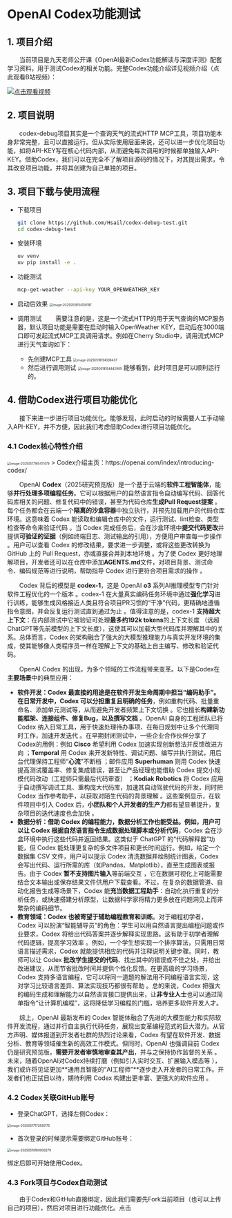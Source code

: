 # OpenAI Codex功能测试

## 1. 项目介绍
&emsp;&emsp;当前项目是九天老师公开课《OpenAI最新Codex功能解读与深度评测》配套学习资料，用于测试Codex的相关功能。完整Codex功能介绍详见视频介绍（点此观看B站视频）：

[![点击观看视频](https://ml2022.oss-cn-hangzhou.aliyuncs.com/img/a1d3cd02fb7803f345d78330ec7e399.png)](https://www.bilibili.com/video/BV1vkJwzcEis/)

## 2. 项目说明
&emsp;&emsp;codex-debug项目其实是一个查询天气的流式HTTP MCP工具，项目功能本身非常完整，且可以直接运行。但从实际使用层面来说，还可以进一步优化项目功能，如将API-KEY写在核心代码内部，从而避免每次调用的时候都单独输入API-KEY。借助Codex，我们可以在完全不了解项目源码的情况下，对其提出需求，令其改变项目功能，并将其创建为自己单独的项目。

## 3. 项目下载与使用流程
- 下载项目
  ```bash
  git clone https://github.com/Hsail/codex-debug-test.git
  cd codex-debug-test
  ```
- 安装环境
  ```bash
  uv venv
  uv pip install -e .
  ```
- 功能测试
  ```bash
  mcp-get-weather --api-key YOUR_OPENWEATHER_KEY
  ```
- 启动后效果
  <img src="https://ml2022.oss-cn-hangzhou.aliyuncs.com/img/image-20250518154159197.png" alt="image-20250518154159197" style="zoom:50%;" />

- 调用测试
  &emsp;&emsp;需要注意的是，这是一个流式HTTP的用于天气查询的MCP服务器，默认项目功能是需要在启动时输入OpenWeather KEY，启动后在3000端口即可发起流式MCP工具调用请求。例如在Cherry Studio中，调用流式MCP进行天气查询如下：
  - 先创建MCP工具
    <img src="https://ml2022.oss-cn-hangzhou.aliyuncs.com/img/image-20250518154336437.png" alt="image-20250518154336437" style="zoom:50%;" />
  - 然后进行调用测试
    <img src="https://ml2022.oss-cn-hangzhou.aliyuncs.com/img/image-20250518154442909.png" alt="image-20250518154442909" style="zoom:50%;" />
    能够看到，此时项目是可以顺利运行的。

## 4. 借助Codex进行项目功能优化
&emsp;&emsp;接下来进一步进行项目功能优化。能够发现，此时启动的时候需要人工手动输入API-KEY，并不方便，因此我们考虑借助Codex进行项目功能优化。
### 4.1 Codex核心特性介绍
<img src="https://ml2022.oss-cn-hangzhou.aliyuncs.com/img/image-20250517165411479.png" alt="image-20250517165411479" style="zoom:50%;" />
> Codex介绍主页：https://openai.com/index/introducing-codex/

&emsp;&emsp;OpenAI **Codex**（2025研究预览版）是一个基于云端的**软件工程智能体**，能够**并行处理多项编程任务**。它可以根据用户的自然语言指令自动编写代码、回答代码库相关的问题、修复代码中的错误，甚至为代码仓库**生成Pull Request提案**  。每个任务都会在云端一个**隔离的沙盒容器**中独立执行，并预先加载用户的代码仓库环境。这意味着 Codex 能读取和编辑仓库中的文件，运行测试、lint检查、类型检查等命令来验证代码  。当 Codex 完成任务后，会在沙盒环境中**提交代码更改**并提供**可验证的证据**（例如终端日志、测试输出的引用），方便用户审查每一步操作  。用户可以查看 Codex 的修改结果，要求进一步调整，或将这些更改转换为 GitHub 上的 Pull Request，亦或直接合并到本地环境 。为了使 Codex 更好地理解项目，开发者还可以在仓库中添加**AGENTS.md**文件，对项目背景、测试命令、编码规范等进行说明，帮助指导 Codex 进行更符合项目需求的操作 。

​&emsp;&emsp;Codex 背后的模型是 **codex-1**，这是 OpenAI **o3** 系列AI推理模型专门针对软件工程优化的一个版本 。codex-1 在大量真实编码任务环境中通过**强化学习**进行训练，能够生成风格接近人类且符合项目PR习惯的“干净”代码，更精确地遵循指令意图，并会反复运行测试直到通过为止  。值得注意的是，codex-1 **支持超大上下文**：在内部测试中它被验证可处理**最多约192k tokens**的上下文长度 （远超ChatGPT等先前模型的上下文长度），这使其可以加载大型代码库并理解其中的关系。总体而言，Codex 的架构融合了强大的大模型推理能力与真实开发环境的集成，使其能够像人类程序员一样在理解上下文的基础上自主编写、修改和验证代码。

​&emsp;&emsp;OpenAI Codex 的出现，为多个领域的工作流程带来变革。以下是Codex在**主要场景**中的典型应用：

- **软件开发：Codex 最直接的用途是在软件开发生命周期中担当“编码助手”。在日常开发中，Codex 可以分担重复且明确的任务**，例如重构代码、批量重命名、添加单元测试等，从而避免开发者频繁上下文切换 。它也擅长**构建新功能框架、连接组件、修复Bug，以及撰写文档** 。OpenAI 自身的工程团队已将 Codex 纳入日常工具，用于快速处理待办事项、在每日规划中让多个代理同时工作，加速开发迭代  。在早期封闭测试中，一些企业合作伙伴分享了Codex的用例：例如 **Cisco** 希望利用 Codex 加速实现创新想法并反馈改进方向 ；**Temporal** 用 Codex 来开发新特性、调试问题、编写并执行测试，用后台代理保持工程师“**心流**”不断档 ；邮件应用 **Superhuman** 则用 Codex 快速提高测试覆盖率、修复集成错误，甚至让产品经理也能借助 Codex 提交小规模代码改动（工程师只需最后代码审查） ；**Kodiak Robotics** 将 Codex 应用于自动撰写调试工具、重构庞大代码库，加速其自动驾驶代码的开发，同时把 Codex 当作参考助手，以获取对陌生代码的背景理解 。这些案例显示，在软件项目中引入 Codex 后，**小团队和个人开发者的生产力**都有望显著提升，复杂项目的迭代速度也会加快 。
- **数据分析：借助 Codex 的编程能力，数据分析工作也能受益。例如，用户可以让 Codex 根据自然语言指令生成数据处理脚本或分析代码**，Codex 会在沙盒环境中执行这些代码并返回结果。这类似于 ChatGPT 的“代码解释器”功能，但 Codex 能处理更复杂的多文件项目和更长时间运行。例如，给定一个数据集 CSV 文件，用户可以提示 Codex 清洗数据并绘制统计图表，Codex 会写出代码、运行所需的库（如Pandas、Matplotlib），直至生成图表或报告。由于 Codex **暂不支持图片输入**等前端交互 ，它在数据可视化上可能需要结合文本输出或保存结果文件供用户下载查看。不过，在复杂的数据管道、自动化报告生成等场景下，Codex 能**充当数据工程助手**：自动化执行重复的分析任务，或快速搭建分析原型，让数据科学家将精力更多放在问题洞见上而非繁杂的编码细节。
- **教育领域：Codex 也被寄望于辅助编程教育和训练**。对于编程初学者，Codex 可以扮演“智能辅导员”的角色：学生可以用自然语言提出编程问题或作业要求，Codex 将给出代码答案并逐步解释实现思路。这有助于初学者理解代码逻辑，提高学习效率 。例如，一个学生想实现一个排序算法，只需用日常语言描述需求，Codex 就能提供相应的代码并注释说明关键步骤。同时，教师可以让 Codex **批改学生提交的代码**、找出其中的错误或不佳之处，并给出改进建议，从而节省批改时间并提供个性化反馈。在更高级的学习场景，Codex 支持多语言编程，它可以将同一道题的解法用不同编程语言实现，这对学习比较语言差异、算法实现技巧都很有帮助  。总的来说，Codex 把强大的编码生成和理解能力以自然语言接口提供出来，让**非专业人士**也可以通过简单指令“让计算机编程”，这将降低学习编程的门槛，培养更多软件开发人才。

​&emsp;&emsp;综上，OpenAI 最新发布的 Codex 智能体融合了先进的大模型能力和实际软件开发流程，通过并行自主执行代码任务，展现出变革编程范式的巨大潜力。从官方声明、媒体报道到开发者社群的热烈讨论来看，Codex 有望在软件开发、数据分析、教育等领域催生新的高效工作模式。但同时，OpenAI 也强调目前 Codex 仍是研究预览版，**需要开发者审慎地审查其产出**，并与之保持协作监督的关系 。未来，随着OpenAI对Codex持续打磨（例如引入实时交互、扩展输入模态等  ），我们或许将见证更加**通用且智能的“AI工程师”**逐步走入开发者的日常工作。开发者们也正拭目以待，期待利用 Codex 构建出更丰富、更强大的软件应用 。

### 4.2 Codex关联GitHub账号
- 登录ChatGPT，选择左侧Codex：

<img src="https://ml2022.oss-cn-hangzhou.aliyuncs.com/img/image-20250517172930175.png" alt="image-20250517172930175" style="zoom:50%;" />

- 首次登录的时候提示需要绑定GitHub账号：

<img src="https://ml2022.oss-cn-hangzhou.aliyuncs.com/img/image-20250518160000279.png" alt="image-20250518160000279" style="zoom:50%;" />

绑定后即可开始使用Codex。

### 4.3 Fork项目与Codex自动测试
​&emsp;&emsp;由于Codex和GitHub直接绑定，因此我们需要先Fork当前项目（也可以上传自己的项目），然后对项目进行功能优化。点击

  
